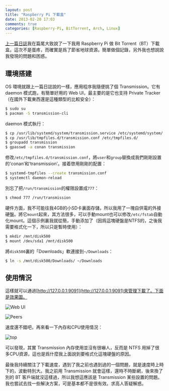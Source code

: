```yaml
---
layout: post
title: "Raspberry Pi 下載盒"
date: 2013-02-20 17:03
comments: true
categories: [Raspberry-Pi, BitTorrent, Arch, Linux]
---
```


[上一篇日誌](http://conanchou.github.com/blog/Raspberry-Pi/Hack/Arch/Linux/Go/2013/02/17/play-with-raspberry-pi/)我在篇尾大致說了一下我用 Raspberry Pi 做 Bit Torrent（BT）下載盒。這次不是蛋疼，而確實是爲了節省地球資源。簡單做個記錄，另外我也想說說我發現的問題和困惑。<!--more-->

## 環境搭建

OS 環境就跟上一篇日誌說的一樣，應用程序我隨便挑了個 Transmission。它有 daemon 模式跑，有簡單好用的 Web UI，最主要的是它也支持 Private Tracker（在國外下載東西還是這種類型的比較安全）：

```bash
$ sudo su
$ pacman -S transmission-cli
```

daemon 模式執行：

```bash
$ cp /usr/lib/systemd/system/transmission.service /etc/systemd/system/
$ cp /usr/lib/tmpfiles.d/transmission.conf /etc/tmpfiles.d/
$ groupadd transmission
$ gpasswd -a conan transmission
```

修改`/etc/tmpfiles.d/transmission.conf`，將`user`和`group`替換成我們剛剛設置的‘conan’和‘transmission’。接着啓用剛剛的配置：

```bash
$ systemd-tmpfiles --create transmission.conf
$ systemctl daemon-reload
```

別忘了把`/run/transmission`的權限設置成`777`：

```bash
$ chmod 777 /run/transmission
```

硬件方面，我不可能往我4GB的小SD卡裏面存儲，所以我用了一塊自供電的外接硬盤。將它`mount`起來，其方法很多，可以手動mount也可以修改`/etc/fstab`自動化mount。這個示例裏我就從簡，手動添加了（因爲這塊硬盤是NTFS的，之後我需要格式化一下，所以只是暫時使用）：

```bash
$ mkdir /mnt/disk500
$ mount /dev/sda1 /mnt/disk500
```

將`disk500`裏的「Downloads」軟連接到`~/Downloads`：

```bash
$ ln -s /mnt/disk500/Downloads/ ~/Downloads
```

## 使用情況

這樣就可以通過[http://127.0.0.1:9091](http://127.0.0.1:9091)來管理下載了。下面是效果圖。

![Web UI](http://conanchou.github.com/images/20130220/WebUI.png "Web UI")

![Peers](http://conanchou.github.com/images/20130220/peers.png "Peers")

速度還不錯吧，再來看一下內存和CPU使用情況：

![top](http://conanchou.github.com/images/20130220/top.png "top")

可以發現，其實 Transmission 內存使用並沒有很嚇人，反而是 NTFS 用掉了很多CPU資源，這也是爲什麼我上面說到要格式化這塊硬盤的原因。

最後我持續關注了下載速度，遇到了我之前也遇到過的一個問題，就是速度時上時下的，波動特別大。我之前用 Transmission 就會這樣，還時不時斷網，後來換了別的 BT 客戶端就沒這樣過，所以我想這應該是 Transmission 某些設置的問題。我也嘗試去找一些解決方案，可是基本都不是很有效。求高人答疑解惑。
